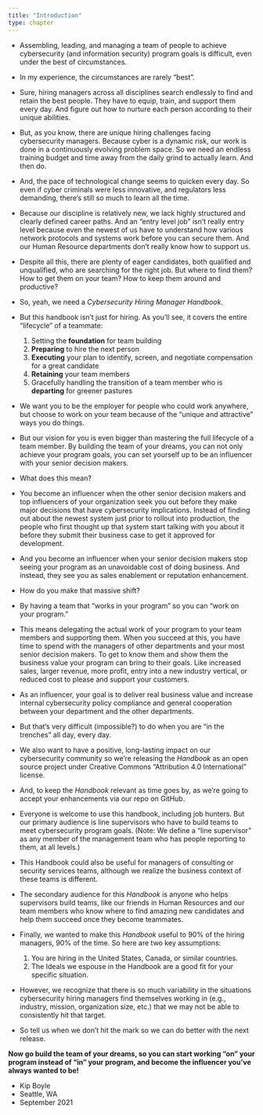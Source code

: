 ```yaml
---
title: "Introduction"
type: chapter
---
```


- Assembling, leading, and managing a team of people to achieve cybersecurity (and information security) program goals is difficult, even under the best of circumstances.
 
- In my experience, the circumstances are rarely “best”.
 
- Sure, hiring managers across all disciplines search endlessly to find and retain the best people. They have to equip, train, and support them every day. And figure out how to nurture each person according to their unique abilities.
 
- But, as you know, there are unique hiring challenges facing cybersecurity managers. Because cyber is a dynamic risk, our work is done in a continuously evolving problem space. So we need an endless training budget and time away from the daily grind to actually learn. And then do.
 
- And, the pace of technological change seems to quicken every day. So even if cyber criminals were less innovative, and regulators less demanding, there’s still so much to learn all the time.
 
- Because our discipline is relatively new, we lack highly structured and clearly defined career paths. And an “entry level job” isn’t really entry level because even the newest of us have to understand how various network protocols and systems work before you can secure them. And our Human Resource departments don’t really know how to support us. 

- Despite all this, there are plenty of eager candidates, both qualified and unqualified, who are searching for the right job. But where to find them? How to get them on your team? How to keep them around and productive?
 
- So, yeah, we need a *Cybersecurity Hiring Manager Handbook*.
 
- But this handbook isn’t just for hiring. As you’ll see, it covers the entire “lifecycle” of a teammate:
 
  1. Setting the **foundation** for team building
  2. **Preparing** to hire the next person
  3. **Executing** your plan to identify, screen, and negotiate compensation for a great candidate
  4. **Retaining** your team members
  5. Gracefully handling the transition of a team member who is **departing** for greener pastures

- We want you to be the employer for people who could work anywhere, but choose to work on your team because of the “unique and attractive” ways you do things.
 
- But our vision for you is even bigger than mastering the full lifecycle of a team member. By building the team of your dreams, you can not only achieve your program goals, you can set yourself up to be an influencer with your senior decision makers.
 
- What does this mean?
 
- You become an influencer when the other senior decision makers and top influencers of your organization seek you out before they make major decisions that have cybersecurity implications. Instead of finding out about the newest system just prior to rollout into production, the people who first thought up that system start talking with you about it before they submit their business case to get it approved for development.

- And you become an influencer when your senior decision makers stop seeing your program as an unavoidable cost of doing business. And instead, they see you as sales enablement or reputation enhancement.
 
- How do you make that massive shift?
 
- By having a team that “works in your program” so you can “work on your program.”
 
- This means delegating the actual work of your program to your team members and supporting them. When you succeed at this, you have time to spend with the managers of other departments and your most senior decision makers. To get to know them and show them the business value your program can bring to their goals. Like increased sales, larger revenue, more profit, entry into a new industry vertical, or reduced cost to please and support your customers.
 
- As an influencer, your goal is to deliver real business value and increase internal cybersecurity policy compliance and general cooperation between your department and the other departments.
 
- But that’s very difficult (impossible?) to do when you are “in the trenches” all day, every day.
 
- We also want to have a positive, long-lasting impact on our cybersecurity community so we’re releasing the *Handbook* as an open source project under Creative Commons “Attribution 4.0 International” license.
 
- And, to keep the *Handbook* relevant as time goes by, as we’re going to accept your enhancements via our repo on GitHub.
 
- Everyone is welcome to use this handbook, including job hunters. But our primary audience is line supervisors who have to build teams to meet cybersecurity program goals. (Note: We define a “line supervisor” as any member of the management team who has people reporting to them, at all levels.)
 
- This Handbook could also be useful for managers of consulting or security services teams, although we realize the business context of these teams is different.
 
- The secondary audience for this *Handbook* is anyone who helps supervisors build teams, like our friends in Human Resources and our team members who know where to find amazing new candidates and help them succeed once they become teammates.
 
- Finally, we wanted to make this *Handbook* useful to 90% of the hiring managers, 90% of the time. So here are two key assumptions:
 
  1. You are hiring in the United States, Canada, or similar countries.
  2. The Ideals we espouse in the Handbook are a good fit for your specific situation. 
 
- However, we recognize that there is so much variability in the situations cybersecurity hiring managers find themselves working in (e.g., industry, mission, organization size, etc.) that we may not be able to consistently hit that target.
 
- So tell us when we don’t hit the mark so we can do better with the next release.

**Now go build the team of your dreams, so you can start working “on” your program instead of “in” your program, and become the influencer you’ve always wanted to be!**

- Kip Boyle  
- Seattle, WA  
- September 2021
